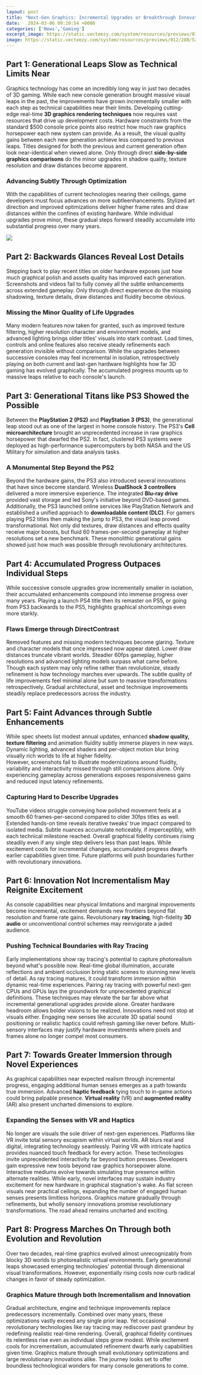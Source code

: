 ```yaml
---
layout: post
title: "Next-Gen Graphics: Incremental Upgrades or Breakthrough Innovations?"
date:   2024-03-06 09:10:54 +0000
categories: ['News','Gaming']
excerpt_image: https://static.vecteezy.com/system/resources/previews/012/288/522/original/4-types-of-innovation-matrix-infographic-presentation-is-a-illustration-in-four-elements-basic-research-incremental-disruptive-breakthrough-and-sustaining-innovation-for-development-vector.jpg
image: https://static.vecteezy.com/system/resources/previews/012/288/522/original/4-types-of-innovation-matrix-infographic-presentation-is-a-illustration-in-four-elements-basic-research-incremental-disruptive-breakthrough-and-sustaining-innovation-for-development-vector.jpg
---
```


## Part 1: Generational Leaps Slow as Technical Limits Near 
Graphics technology has come an incredibly long way in just two decades of 3D gaming. While each new console generation brought massive visual leaps in the past, the improvements have grown incrementally smaller with each step as technical capabilities near their limits. Developing cutting-edge real-time **3D graphics rendering techniques** now requires vast resources that drive up development costs. Hardware constraints from the standard $500 console price points also restrict how much raw graphics horsepower each new system can provide. 
As a result, the visual quality gains between each new generation achieve less compared to previous leaps. Titles designed for both the previous and current generation often look near-identical when viewed alone. Only through direct **side-by-side graphics comparisons** do the minor upgrades in shadow quality, texture resolution and draw distances become apparent.
### Advancing Subtly Through Optimization 
With the capabilities of current technologies nearing their ceilings, game developers must focus advances on more subtleenhancements. Stylized art direction and improved optimizations deliver higher frame rates and draw distances within the confines of existing hardware. While individual upgrades prove minor, these gradual steps forward steadily accumulate into substantial progress over many years.

![](https://static.vecteezy.com/system/resources/previews/012/288/522/original/4-types-of-innovation-matrix-infographic-presentation-is-a-illustration-in-four-elements-basic-research-incremental-disruptive-breakthrough-and-sustaining-innovation-for-development-vector.jpg)
## Part 2: Backwards Glances Reveal Lost Details
Stepping back to play recent titles on older hardware exposes just how much graphical polish and assets quality has improved each generation. Screenshots and videos fail to fully convey all the subtle enhancements across extended gameplay. Only through direct experience do the missing shadowing, texture details, draw distances and fluidity become obvious. 
### Missing the Minor Quality of Life Upgrades
Many modern features now taken for granted, such as improved texture filtering, higher resolution character and environment models, and advanced lighting brings older titles’ visuals into stark contrast. Load times, controls and online features also receive steady refinements each generation invisible without comparison.
While the upgrades between successive consoles may feel incremental in isolation, retrospectively playing on both current and last-gen hardware highlights how far 3D gaming has evolved graphically. The accumulated progress mounts up to massive leaps relative to each console's launch.
## Part 3: Generational Titans like PS3 Showed the Possible 
Between the **PlayStation 2 (PS2)** and **PlayStation 3 (PS3)**, the generational leap stood out as one of the largest in home console history. The PS3's **Cell microarchitecture** brought an unprecedented increase in raw graphics horsepower that dwarfed the PS2. In fact, clustered PS3 systems were deployed as high-performance supercomputers by both NASA and the US Military for simulation and data analysis tasks.
### A Monumental Step Beyond the PS2 
Beyond the hardware gains, the PS3 also introduced several innovations that have since become standard. Wireless **DualShock 3 controllers** delivered a more immersive experience. The integrated **Blu-ray drive** provided vast storage and led Sony's initiative beyond DVD-based games. Additionally, the PS3 launched online services like PlayStation Network and established a unified approach to **downloadable content (DLC)**.
For gamers playing PS2 titles then making the jump to PS3, the visual leap proved transformational. Not only did textures, draw distances and effects quality receive major boosts, but fluid 60 frames-per-second gameplay at higher resolutions set a new benchmark. These monolithic generational gains showed just how much was possible through revolutionary architectures.
## Part 4: Accumulated Progress Outpaces Individual Steps
While successive console upgrades grow incrementally smaller in isolation, their accumulated enhancements compound into immense progress over many years. Playing a launch PS4 title then its remaster on PS5, or going from PS3 backwards to the PS5, highlights graphical shortcomings even more starkly.
### Flaws Emerge through DirectContrast
Removed features and missing modern techniques become glaring. Texture and character models that once impressed now appear dated. Lower draw distances truncate vibrant worlds. Steadier 60fps gameplay, higher resolutions and advanced lighting models surpass what came before. 
Though each system may only refine rather than revolutionize, steady refinement is how technology marches ever upwards. The subtle quality of life improvements feel minimal alone but sum to massive transformations retrospectively. Gradual architectural, asset and technique improvements steadily replace predecessors across the industry.
## Part 5: Faint Advances through Subtle Enhancements
While spec sheets list modest annual updates, enhanced **shadow quality, texture filtering** and animation fluidity subtly immerse players in new ways. Dynamic lighting, advanced shaders and per-object motion blur bring visually rich worlds to life at higher fidelity.  
However, screenshots fail to illustrate modernizations around fluidity, variability and interactivity missed through still comparisons alone. Only experiencing gameplay across generations exposes responsiveness gains and reduced input latency refinements.
### Capturing Hard to Describe Upgrades
YouTube videos struggle conveying how polished movement feels at a smooth 60 frames-per-second compared to older 30fps titles as well. Extended hands-on time reveals iterative tweaks’ true impact compared to isolated media. Subtle nuances accumulate noticeably, if imperceptibly, with each technical milestone reached.
Overall graphical fidelity continues rising steadily even if any single step delivers less than past leaps. While excitement cools for incremental changes, accumulated progress dwarfs earlier capabilities given time. Future platforms will push boundaries further with revolutionary innovations.
## Part 6: Innovation Not Incrementalism May Reignite Excitement 
As console capabilities near physical limitations and marginal improvements become incremental, excitement demands new frontiers beyond flat resolution and frame rate gains. Revolutionary **ray tracing**, high-fidelity **3D audio** or unconventional control schemes may reinvigorate a jaded audience.
### Pushing Technical Boundaries with Ray Tracing  
Early implementations show ray tracing's potential to capture photorealism beyond what's possible now. Real-time global illumination, accurate reflections and ambient occlusion bring static scenes to stunning new levels of detail. As ray tracing matures, it could transform immersion within dynamic real-time experiences.
Pairing ray tracing with powerful next-gen CPUs and GPUs lays the groundwork for unprecedented graphical definitions. These techniques may elevate the bar far above what incremental generational upgrades provide alone. Greater hardware headroom allows bolder visions to be realized.
Innovations need not stop at visuals either. Engaging new senses like accurate 3D spatial sound positioning or realistic haptics could refresh gaming like never before. Multi-sensory interfaces may justify hardware investments where pixels and frames alone no longer compel most consumers.
## Part 7: Towards Greater Immersion through Novel Experiences
As graphical capabilities near expected realism through incremental progress, engaging additional human senses emerges as a path towards true immersion. Advanced **haptic feedback** tying touch to in-game actions could bring palpable presence. **Virtual reality** (VR) and **augmented reality** (AR) also present uncharted dimensions to explore.
### Expanding the Senses with VR and Haptics
No longer are visuals the sole driver of next-gen experiences. Platforms like VR invite total sensory escapism within virtual worlds. AR blurs real and digital, integrating technology seamlessly. Pairing VR with intricate haptics provides nuanced touch feedback for every action. 
These technologies invite unprecedented interactivity far beyond button presses. Developers gain expressive new tools beyond raw graphics horsepower alone. Interactive mediums evolve towards simulating true presence within alternate realities. While early, novel interfaces may sustain industry excitement for new hardware in graphical stagnation's wake.
As flat screen visuals near practical ceilings, expanding the number of engaged human senses presents limitless horizons. Graphics mature gradually through refinements, but wholly sensory innovations promise revolutionary transformations. The road ahead remains uncharted and exciting.
## Part 8: Progress Marches On Through both Evolution and Revolution  
Over two decades, real-time graphics evolved almost unrecognizably from blocky 3D worlds to photorealistic virtual environments. Early generational leaps showcased emerging technologies' potential through dimensional visual transformations. However, exponentially rising costs now curb radical changes in favor of steady optimization.
### Graphics Mature through both Incrementalism and Innovation
Gradual architecture, engine and technique improvements replace predecessors incrementally. Combined over many years, these optimizations vastly exceed any single prior leap. Yet occasional revolutionary technologies like ray tracing may rediscover past grandeur by redefining realistic real-time rendering.
Overall, graphical fidelity continues its relentless rise even as individual steps grow modest. While excitement cools for incrementalism, accumulated refinement dwarfs early capabilities given time. Graphics mature through small evolutionary optimizations and large revolutionary innovations alike. The journey looks set to offer boundless technological wonders for many console generations to come.